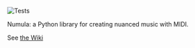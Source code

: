 ![Tests](https://github.com/davidedelvento/Numula/.github/workflows/ci.yml/badge.svg)


Numula: a Python library for creating nuanced music with MIDI.

See [the Wiki](https://github.com/davidpanderson/Numula/wiki)
